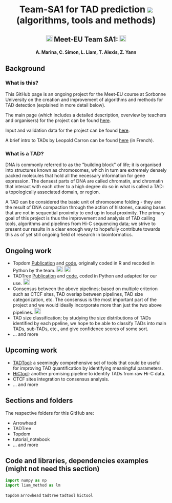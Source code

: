 <h1 align="center"> Team-SA1 for TAD prediction <img src="https://img.icons8.com/color/48/000000/predcit.png"/> (algorithms, tools and methods) </h1>

<h2 align="center"><img src="https://img.icons8.com/external-justicon-flat-justicon/64/000000/external-france-countrys-flags-justicon-flat-justicon.png", width="20"/> Meet-EU Team SA1: <img src="https://img.icons8.com/external-justicon-flat-justicon/64/000000/external-france-countrys-flags-justicon-flat-justicon.png", width="20"/> </h2>
<h4 align="center">A. Marina, C. Simon, L. Liam, T. Alexis, Z. Yann </h4>

## Background
### What is this?
This GitHub page is an ongoing project for the Meet-EU course at Sorbonne University on the creation and improvement of algorithms and methods for TAD detection (explained in more detail below).

The main page (which includes a detailed description, overview by teachers and organisers) for the project can be found [here](https://github.com/hdsu-bioquant/meet-eu-2021).

Input and validation data for the project can be found [here](http://www.lcqb.upmc.fr/meetu/).

A brief intro to TADs by Leopold Carron can be found [here](https://bioinfo-fr.net/quest-ce-quun-tad-topological-associated-domain) (in French).

### What is a TAD?
DNA is commonly referred to as the "building block" of life; it is organised into structures known as chromosomes, which in turn are extremely densely packed molecules that hold all the necessary information for gene expression. The densest parts of DNA are called chromatin, and chromatin that interact with each other to a high degree do so in what is called a TAD: a topologically associated domain, or region.

A TAD can be considered the basic unit of chromosome folding - they are the result of DNA compaction through the action of histones, causing bases that are not in sequential proximity to end up in local proximity.
The primary goal of this project is thus the improvement and analysis of TAD calling tools, algorithms and pipelines from Hi-C sequencing data; we strive to present our results in a clear enough way to hopefully contribute towards this as of yet still ongoing field of research in bioinformatics.

## Ongoing work
- Topdom [Publication](https://pubmed.ncbi.nlm.nih.gov/26704975/) and [code](https://github.com/HenrikBengtsson/TopDom), originally coded in R and recoded in Python by the team. <img src="https://img.icons8.com/external-becris-flat-becris/64/000000/external-r-data-science-becris-flat-becris.png" width="20"/> <img src="https://img.icons8.com/color/48/000000/python--v1.png" width="20"/>
- TADTree [Publication](https://academic.oup.com/bioinformatics/article/32/11/1601/1742546?login=true) and [code](https://github.com/raphael-group/TADtree), coded in Python and adapted for our use. <img src="https://img.icons8.com/color/48/000000/python--v1.png" width="20"/>
- Consensus between the above pipelines; based on multiple criterion such as CTCF sites, TAD overlap between pipelines, TAD size categorization, etc. The consensus is the most important part of the project and we would ideally incorporate more than just the two above pipelines. <img src="https://img.icons8.com/emoji/48/000000/folded-hands-emoji.png" width="20"/>
- TAD size classification; by studying the size distributions of TADs identified by each ppeline, we hope to be able to classify TADs into main TADs, sub-TADs, etc., and give confidence scores of some sort.
- ... and more

## Upcoming work
- [TADTool](https://github.com/vaquerizaslab/tadtool): a seemingly comprehensive set of tools that could be useful for improving TAD quantification by identifying meaningful parameters.
- [HiCtool](https://github.com/Zhong-Lab-UCSD/HiCtool): another promising pipeline to identify TADs from raw Hi-C data.
- CTCF sites integration to consensus analysis.
- ... and more

## Sections and folders
The respective folders for this GitHub are:
- Arrowhead
- TADTree
- Topdom
- tutorial_notebook
- ... and more

## Code and libraries, dependencies examples (might not need this section)
```python
import numpy as np
import liam_method as lm
```
`topdom` `arrowhead` `tadtree` `tadtool` `hictool`
